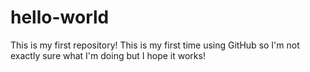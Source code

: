 # hello-world
This is my first repository!
This is my first time using GitHub so I'm not exactly sure what I'm doing but I hope it works!
